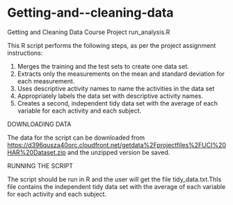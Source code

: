 # Getting-and--cleaning-data

Getting and Cleaning Data Course Project
run_analysis.R

This R script performs the following steps, as per the project assignment instructions:

1. Merges the training and the test sets to create one data set.
2. Extracts only the measurements on the mean and standard deviation for each measurement.
3. Uses descriptive activity names to name the activities in the data set
4. Appropriately labels the data set with descriptive activity names.
5. Creates a second, independent tidy data set with the average of each variable for each activity and each subject.

DOWNLOADING DATA

The data for the script can be downloaded from https://d396qusza40orc.cloudfront.net/getdata%2Fprojectfiles%2FUCI%20HAR%20Dataset.zip 
and the unzipped version be saved.
 
RUNNING THE SCRIPT

The script should be run in R and the user will get the file tidy_data.txt.ThIs file contains the independent tidy data set with the average of each variable for each activity and each subject.
